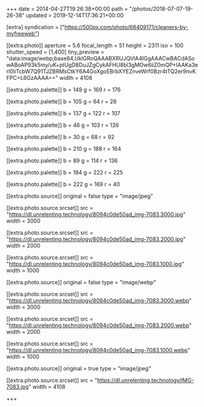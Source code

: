+++
date = 2014-04-27T19:26:38+00:00
path = "/photos/2018-07-07-19-26-38"
updated = 2019-12-14T17:36:21+00:00

[extra]
syndication = ["https://500px.com/photo/68409171/cleaners-by-myfreeweb"]

[[extra.photo]]
aperture = 5.6
focal_length = 51
height = 2311
iso = 100
shutter_speed = [1,400]
tiny_preview = "data:image/webp;base64,UklGRnQAAABXRUJQVlA4IGgAAACwBACdASowABoAP93k5my/uK+ptUgD8DuJZgCykAFHU8bl3gMOw6iiZ0mQP+IAAKa3erI0liTcbW7Q91TJZBRMsCtkY6A4GoXgoEBrbXYEZnveWrf0Bzr4tTQ2er9nvKFPC+L6GzAAAA=="
width = 4108

[[extra.photo.palette]]
b = 149
g = 169
r = 176

[[extra.photo.palette]]
b = 105
g = 64
r = 28

[[extra.photo.palette]]
b = 137
g = 122
r = 107

[[extra.photo.palette]]
b = 46
g = 103
r = 126

[[extra.photo.palette]]
b = 30
g = 68
r = 92

[[extra.photo.palette]]
b = 210
g = 188
r = 164

[[extra.photo.palette]]
b = 89
g = 114
r = 136

[[extra.photo.palette]]
b = 184
g = 222
r = 225

[[extra.photo.palette]]
b = 222
g = 169
r = 40

[[extra.photo.source]]
original = false
type = "image/jpeg"

[[extra.photo.source.srcset]]
src = "https://dl.unrelenting.technology/8094c0de50ad_img-7083.3000.jpg"
width = 3000

[[extra.photo.source.srcset]]
src = "https://dl.unrelenting.technology/8094c0de50ad_img-7083.2000.jpg"
width = 2000

[[extra.photo.source.srcset]]
src = "https://dl.unrelenting.technology/8094c0de50ad_img-7083.1000.jpg"
width = 1000

[[extra.photo.source]]
original = false
type = "image/webp"

[[extra.photo.source.srcset]]
src = "https://dl.unrelenting.technology/8094c0de50ad_img-7083.3000.webp"
width = 3000

[[extra.photo.source.srcset]]
src = "https://dl.unrelenting.technology/8094c0de50ad_img-7083.2000.webp"
width = 2000

[[extra.photo.source.srcset]]
src = "https://dl.unrelenting.technology/8094c0de50ad_img-7083.1000.webp"
width = 1000

[[extra.photo.source]]
original = true
type = "image/jpeg"

[[extra.photo.source.srcset]]
src = "https://dl.unrelenting.technology/IMG-7083.jpg"
width = 4108

+++

